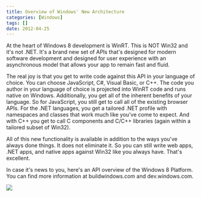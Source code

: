 ```yaml
---
title: Overview of Windows' New Architecture
categories: [Windows]
tags: []
date: 2012-04-25
---
```


At the heart of Windows 8 development is WinRT. This is NOT Win32 and it's not .NET. It's a brand new set of APIs that's designed for modern software development and designed for user experience with an asynchronous model that allows your app to remain fast and fluid.

The real joy is that you get to write code against this API in your language of choice. You can choose JavaScript, C#, Visual Basic, or C++. The code you author in your language of choice is projected into WinRT code and runs native on Windows. Additionally, you get all of the inherent benefits of your language. So for JavaScript, you still get to call all of the existing browser APIs. For the .NET languages, you get a tailored .NET profile with namespaces and classes that work much like you've come to expect. And with C++ you get to call C components and C/C++ libraries (again within a tailored subset of Win32).

All of this new functionality is available in addition to the ways you've always done things. It does not eliminate it. So you can still write web apps, .NET apps, and native apps against Win32 like you always have. That's excellent.

In case it's news to you, here's an API overview of the Windows 8 Platform. You can find more information at buildwindows.com and dev.windows.com.

![](/files/overviewofwinrt_01.png)